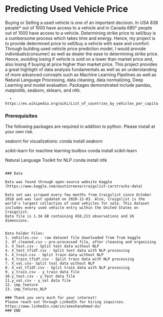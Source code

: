 # Predicting Used Vehicle Price

Buying or Selling a used vehicle is one of an important decision. In USA 838 people* out of 1000 have access to a vehicle and in Canada 685* people out of 1000 have access to a vehicle. Determining strike price to sell/buy is a cumbersome process which takes time and energy. Hence, my project is to provide determined price to sell/buy a vehicle with ease and comfort. 
Through building used vehicle price prediction model, I would provide individuals(consumer) as well as dealer the ease to determining strike price. Hence, avoiding losing if vehicle is sold on a lower than market price and, also losing if buying at price higher than market price. 
This project provides a great highlight of data analysis fundamentals as well as an understanding of more advanced concepts such as Machine Learning Pipelines as well as Natural Language Processing, data cleaning, data normalizing, Deep Learning and model evaluation. Packages demonstrated include pandas, matplotlib, seaborn, sklearn, and nltk.

      * https://en.wikipedia.org/wiki/List_of_countries_by_vehicles_per_capita

### Prerequisites

The following packages are required in addition to python. Please install at your own risk.

seaborn for visualizations: conda install seaborn

scikit-learn for machine learning toolbox conda install scikit-learn

Natural Language Toolkit for NLP conda install nltk

```

### Data

Data was found through open-source website Kaggle (https://www.kaggle.com/austinreese/craigslist-carstrucks-data)

Data set was scraped every few months from Craigslist since October 2018 and was last updated on 2020-12-03. Also, Craigslist is the world's largest collection of used vehicles for sale. This dataset  includes every used vehicle entry within the United States on Craigslist.
Data file is 1.34 GB containing 458,213 observations and 26 dimensions.


Data Folder Files:
1. vehicles.csv - raw dataset file downloaded from from kaggle 
2. df_cleaned.csv – pre-processed file, after cleaning and organizing
3. X_test.csv - Split test data without NLP 
4. X_test_tfidf.csv - Split test data with NLP processing 
5. X_train.csv - Split train data without NLP
6. X_train_tfidf.csv - Split train data with NLP processing
7. X_val.csv- Split tval data without NLP
8. X_val_tfidf.csv - Split train data with NLP processing
9. y_train.csv - y_train data file
10.y_test.csv - y_test data file
11.y_val.csv - y_val data file
12. imp_feature
13. imp_fetures_NLP

### Thank you very much for your interest!
Please reach out through LinkedIn for hiring inquiries.
https://www.linkedin.com/in/zeeshanahmed-ds/
### END 

